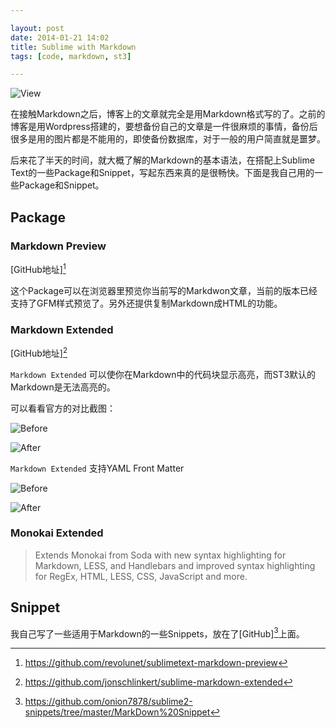 ```yaml
---

layout: post
date: 2014-01-21 14:02
title: Sublime with Markdown
tags: [code, markdown, st3]

---
```


![View](https://dl.dropboxusercontent.com/u/24683331/blog_img/2014-01-17-sublime-text-with-markdown/preview_md.png) 

在接触Markdown之后，博客上的文章就完全是用Markdown格式写的了。之前的博客是用Wordpress搭建的，要想备份自己的文章是一件很麻烦的事情，备份后很多是用的图片都是不能用的，即使备份数据库，对于一般的用户简直就是噩梦。

后来花了半天的时间，就大概了解的Markdown的基本语法，在搭配上Sublime Text的一些Package和Snippet，写起东西来真的是很畅快。下面是我自己用的一些Package和Snippet。

Package
---

### Markdown Preview

[GitHub地址][^1]

这个Package可以在浏览器里预览你当前写的Markdwon文章，当前的版本已经支持了GFM样式预览了。另外还提供复制Markdown成HTML的功能。

### Markdown Extended

[GitHub地址][^2]

`Markdown Extended` 可以使你在Markdown中的代码块显示高亮，而ST3默认的Markdown是无法高亮的。

可以看看官方的对比截图：

![Before](https://dl.dropboxusercontent.com/u/24683331/blog_img/2014-01-17-sublime-text-with-markdown/markdown-ex-raw.png) 

<!-- more -->

![After](https://dl.dropboxusercontent.com/u/24683331/blog_img/2014-01-17-sublime-text-with-markdown/markdown-ex-after.png) 

`Markdown Extended` 支持YAML Front Matter

![Before](https://dl.dropboxusercontent.com/u/24683331/blog_img/2014-01-17-sublime-text-with-markdown/ymal_raw.png) 

<!-- more -->

![After](https://dl.dropboxusercontent.com/u/24683331/blog_img/2014-01-17-sublime-text-with-markdown/ymal_after.png) 

### Monokai Extended

> Extends Monokai from Soda with new syntax highlighting for Markdown, LESS, and Handlebars and improved syntax highlighting for RegEx, HTML, LESS, CSS, JavaScript and more.


Snippet
---

我自己写了一些适用于Markdown的一些Snippets，放在了[GitHub][^3]上面。


[^1]: https://github.com/revolunet/sublimetext-markdown-preview
[^2]: https://github.com/jonschlinkert/sublime-markdown-extended
[^3]: https://github.com/onion7878/sublime2-snippets/tree/master/MarkDown%20Snippet
